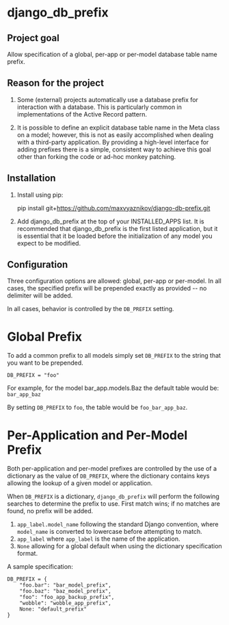 django_db_prefix
================

Project goal
------------

Allow specification of a global, per-app or per-model database table
name prefix.

Reason for the project
----------------------

1. Some (external) projects automatically use a database prefix for 
   interaction with a database. This is particularly common in implementations
   of the Active Record pattern.

2. It is possible to define an explicit database table name in the Meta
   class on a model; however, this is not as easily accomplished when dealing
   with a third-party application. By providing a high-level interface for
   adding prefixes there is a simple, consistent way to achieve this goal other
   than forking the code or ad-hoc monkey patching.

Installation
------------

1. Install using pip:

    pip install git+https://github.com/maxvyaznikov/django-db-prefix.git

2. Add django_db_prefix at the top of your INSTALLED_APPS list. It is
   recommended that django_db_prefix is the first listed application, but it
   is essential that it be loaded before the initialization of any model you
   expect to be modified.

Configuration
-------------

Three configuration options are allowed: global, per-app or per-model. In all
cases, the specified prefix will be prepended exactly as provided -- no
delimiter will be added.

In all cases, behavior is controlled by the `DB_PREFIX` setting.

Global Prefix
=============

To add a common prefix to all models simply set `DB_PREFIX` to the string that
you want to be prepended.

    DB_PREFIX = "foo"

For example, for the model bar_app.models.Baz the default table would be:
`bar_app_baz`

By setting `DB_PREFIX` to `foo`, the table would be `foo_bar_app_baz`.

Per-Application and Per-Model Prefix
====================================

Both per-application and per-model prefixes are controlled by the use of a
dictionary as the value of `DB_PREFIX`, where the dictionary contains keys
allowing the lookup of a given model or application.

When `DB_PREFIX` is a dictionary, `django_db_prefix` will perform the following
searches to determine the prefix to use. First match wins; if no matches are
found, no prefix will be added.

1. `app_label.model_name` following the standard Django convention, where
   `model_name` is converted to lowercase before attempting to match.
2. `app_label` where `app_label` is the name of the application.
3. `None` allowing for a global default when using the dictionary specification
   format.

A sample specification:

    DB_PREFIX = {
        "foo.bar": "bar_model_prefix",
        "foo.baz": "baz_model_prefix",
        "foo": "foo_app_backup_prefix",
        "wobble": "wobble_app_prefix",
        None: "default_prefix"
    }
